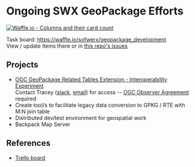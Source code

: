 # Ongoing SWX GeoPackage Efforts #

[![Waffle.io - Columns and their card count](https://badge.waffle.io/sofwerx/geopackage_development.svg?columns=all)](https://waffle.io/sofwerx/geopackage_development)

Task board: https://waffle.io/sofwerx/geopackage_development  
View / update items there or in [this repo's issues](https://github.com/sofwerx/geopackage_development/issues)

## Projects ##
- [OGC GeoPackage Related Tables Extension - Interoperability Experiment](https://github.com/tabinfl/related-tables-IE)  
Contact Tracey ([slack](https://sofwerx.slack.com/team/U5N2X4Q69), [email](mailto:tracey.birch@sofwerx.org)) for access -- [OGC Observer Agreement](https://portal.opengeospatial.org/files/?artifact_id=75290) required
- Create tool/s to facilitate legacy data conversion to GPKG / RTE with M:N join table
- Distributed dev/test environment for geospatial work
- Backpack Map Server

## References ##
- [Trello board](https://trello.com/b/PpUbxYxf/reference)
